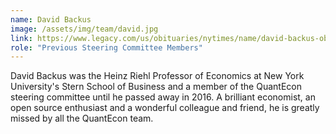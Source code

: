```yaml
---
name: David Backus
image: /assets/img/team/david.jpg
link: https://www.legacy.com/us/obituaries/nytimes/name/david-backus-obituary?id=14279333
role: "Previous Steering Committee Members"
---
```

David Backus was the Heinz Riehl Professor of Economics at New York University's Stern School of Business and a member of the QuantEcon steering committee until he passed away in 2016. A brilliant economist, an open source enthusiast and a wonderful colleague and friend, he is greatly missed by all the QuantEcon team.